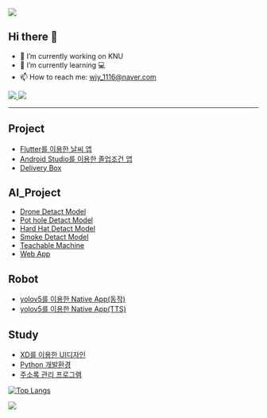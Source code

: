 <img src="https://capsule-render.vercel.app/api?type=waving&color=BDBDC8&height=150&section=header&text=Hello" />

## Hi there 👋




- 🔭 I’m currently working on KNU
- 🌱 I’m currently learning 💻
- 📫 How to reach me: wjy_1116@naver.com  
<a href="mailto:(youjiwon1116@gmail.com)" target="_blank">
<img src="https://img.shields.io/badge/Gmail-ff0000?style=flat-square&logo=Gmail&logoColor=white"/> 
</a>
<a href="https://www.instagram.com/xerosix_won/" target="_blank">
<img src="https://img.shields.io/badge/Instagram-E4405F?style=flat-square&logo=Instagram&logoColor=white"/> 
</a>

<hr>

## Project  
 - [Flutter를 이용한 날씨 앱](https://github.com/jiwon0629/weatherApp)
 - [Android Studio를 이용한 졸업조건 앱](https://github.com/jiwon0629/Conditions-for-Graduations-App)
 - [Delivery Box](https://github.com/jiwon0629/AI_Box)  

## AI_Project  
 - [Drone Detact Model](https://github.com/jiwon0629/yolov5_Drone)
 - [Pot hole Detact Model](https://github.com/jiwon0629/AI_Model/blob/main/pothole%ED%83%90%EC%A7%80.ipynb)
 - [Hard Hat Detact Model](https://github.com/jiwon0629/AI_Model/blob/main/%EC%95%88%EC%A0%84%EB%AA%A8%ED%83%90%EC%A7%80.ipynb)
 - [Smoke Detact Model](https://github.com/jiwon0629/AI_Model/blob/main/%EC%97%B0%EA%B8%B0%ED%83%90%EC%A7%80.ipynb)
 - [Teachable Machine](https://github.com/jiwon0629/TeachableMachine)
 - [Web App](https://github.com/jiwon0629/webApp02)

## Robot
 - [yolov5를 이용한 Native App(동작)](https://github.com/jiwon0629/NativeAppYoloCustom)
 - [yolov5를 이용한 Native App(TTS)](https://github.com/jiwon0629/NativeAppYoloCustom_TTS)

## Study
 - [XD를 이용한 UI디자인](https://github.com/jiwon0629/UIdesign)
 - [Python 개발환경](https://github.com/jiwon0629/python_basic)
 - [주소록 관리 프로그램](https://github.com/jiwon0629/AddressBook/tree/main)  


[![Top Langs](https://github-readme-stats.vercel.app/api/top-langs/?username=jiwon0629)](https://github.com/anuraghazra/github-readme-stats)  





<img src="https://capsule-render.vercel.app/api?type=waving&color=BDBDC8&height=150&section=footer" />

